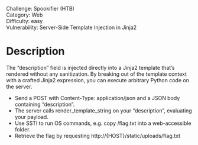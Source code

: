Challenge: Spookifier (HTB)<br>
Category: Web <br>
Difficulty: easy <br>
Vulnerability: Server-Side Template Injection in Jinja2 <br>
<h1>Description</h1> The “description” field is injected directly into a Jinja2 template that’s rendered without any sanitization. By breaking out of the template context with a crafted Jinja2 expression, you can execute arbitrary Python code on the server.

<ul> <li>Send a POST with Content-Type: application/json and a JSON body containing “description”.</li> <li>The server calls render_template_string on your “description”, evaluating your payload.</li> <li>Use SSTI to run OS commands, e.g. copy /flag.txt into a web-accessible folder.</li> <li>Retrieve the flag by requesting http://{HOST}/static/uploads/flag.txt</li> </ul>
